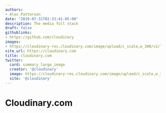 ```yaml
---
authors:
- Alex Patterson
date: "2019-07-31T02:33:41-05:00"
description: The media full stack
draft: false
githublinks:
- https://github.com/cloudinary
images:
- https://cloudinary-res.cloudinary.com/image/upload/c_scale,w_300/v1/logo/for_white_bg/cloudinary_vertical_logo_for_white_bg.png
site_url: https://cloudinary.com
title: cloudinary.com
twitter:
  card: summary_large_image
  creator: '@cloudinary'
  image: https://cloudinary-res.cloudinary.com/image/upload/c_scale,w_300/v1/logo/for_white_bg/cloudinary_vertical_logo_for_white_bg.png
  site: '@cloudinary'
---
```


# Cloudinary.com
